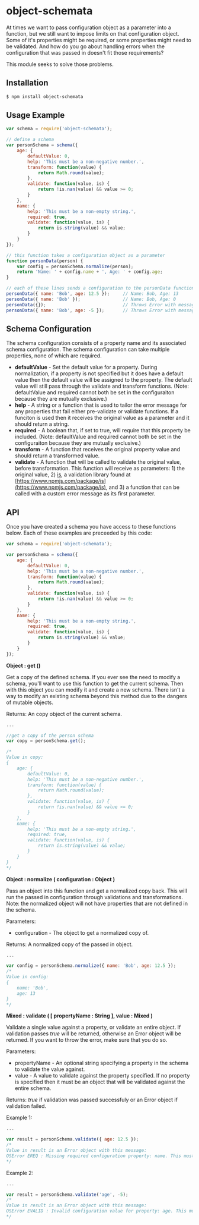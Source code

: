 # object-schemata

At times we want to pass configuration object as a parameter into a function, but we still want to impose limits on that configuration object. Some of it's properties might be required, or some properties might need to be validated. And how do you go about handling errors when the configuration that was passed in doesn't fit those requirements?

This module seeks to solve those problems.

## Installation

```sh
$ npm install object-schemata
```

## Usage Example
```js
var schema = require('object-schemata');

// define a schema
var personSchema = schema({
    age: {
        defaultValue: 0,
        help: 'This must be a non-negative number.',
        transform: function(value) {
            return Math.round(value);
        },
        validate: function(value, is) {
            return !is.nan(value) && value >= 0;
        }
    },
    name: {
        help: 'This must be a non-empty string.',
        required: true,
        validate: function(value, is) {
            return is.string(value) && value;
        }
    }
});

// this function takes a configuration object as a parameter
function personData(person) {
    var config = personSchema.normalize(person);
    return 'Name: ' + config.name + ', Age: ' + config.age;
}

// each of these lines sends a configuration to the personData function
personData({ name: 'Bob', age: 12.5 });     // Name: Bob, Age: 13
personData({ name: 'Bob' });                // Name: Bob, Age: 0
personData({});                             // Throws Error with message: OSError EREQ : Missing required configuration property: name. This must be a non-empty string.
personData({ name: 'Bob', age: -5 });       // Throws Error with message: OSError EVALID : Invalid configuration value for property: age. This must be a non-negative number. Received: -5
```

## Schema Configuration

The schema configuration consists of a property name and its associated schema configuration. The schema configuration can take multiple properties, none of which are required.

  - **defaultValue** - Set the default value for a property. During normalization, if a property is not specified but it does have a default value then the default value will be assigned to the property. The default value will still pass through the validate and transform functions. (Note: defaultValue and required cannot both be set in the configuraiton because they are mutually exclusive.)
  - **help** - A string or a function that is used to tailor the error message for any properties that fail either pre-validate or validate functions. If a funciton is used then it receives the original value as a parameter and it should return a string.
  - **required** - A boolean that, if set to true, will require that this property be included. (Note: defaultValue and required cannot both be set in the configuraiton because they are mutually exclusive.)
  - **transform** - A function that receives the original property value and should return a transformed value.
  - **validate** - A function that will be called to validate the original value, before transformation. This function will receive as parameters: 1) the original value, 2) [is](https://www.npmjs.com/package/is), a validation library found at [https://www.npmjs.com/package/is](https://www.npmjs.com/package/is), and 3) a function that can be called with a custom error message as its first parameter.

## API

Once you have created a schema you have access to these functions below. Each of these examples are preceeded by this code:

```js
var schema = require('object-schemata');

var personSchema = schema({
    age: {
        defaultValue: 0,
        help: 'This must be a non-negative number.',
        transform: function(value) {
            return Math.round(value);
        },
        validate: function(value, is) {
            return !is.nan(value) && value >= 0;
        }
    },
    name: {
        help: 'This must be a non-empty string.',
        required: true,
        validate: function(value, is) {
            return is.string(value) && value;
        }
    }
});
```

**Object : get ()**

Get a copy of the defined schema. If you ever see the need to modify a schema, you'll want to use this function to get the current schema. Then with this object you can modify it and create a new schema. There isn't a way to modify an existing schema beyond this method due to the dangers of mutable objects.

Returns: An copy object of the current schema.

```js
...

//get a copy of the person schema
var copy = personSchema.get();

/*
Value in copy:
{
    age: {
        defaultValue: 0,
        help: 'This must be a non-negative number.',
        transform: function(value) {
            return Math.round(value);
        },
        validate: function(value, is) {
            return !is.nan(value) && value >= 0;
        }
    },
    name: {
        help: 'This must be a non-empty string.',
        required: true,
        validate: function(value, is) {
            return is.string(value) && value;
        }
    }
}
*/
```

**Object : normalize ( configuration : Object )**

Pass an object into this function and get a normalized copy back. This will run the passed in configuration through validations and transformations. Note: the normalized object will not have properties that are not defined in the schema.

Parameters:

  - configuration - The object to get a normalized copy of.

Returns: A normalized copy of the passed in object.

```js
...

var config = personSchema.normalize({ name: 'Bob', age: 12.5 });
/*
Value in config:
{
    name: 'Bob',
    age: 13
}
*/
```

**Mixed : validate ( [ propertyName : String ], value : Mixed )**

Validate a single value against a property, or validate an entire object. If validation passes *true* will be returned, otherwise an Error object will be returned. If you want to throw the error, make sure that you do so.

Parameters:

  - propertyName - An optional string specifying a property in the schema to validate the value against.
  - value - A value to validate against the property specified. If no property is specified then it must be an object that will be validated against the entire schema.

Returns: *true* if validation was passed successfuly or an Error object if validation failed.

Example 1:

```js
...

var result = personSchema.validate({ age: 12.5 });
/*
Value in result is an Error object with this message:
OSError EREQ : Missing required configuration property: name. This must be a non-empty string.
*/
```

Example 2:

```js
...

var result = personSchema.validate('age', -5);
/*
Value in result is an Error object with this message:
OSError EVALID : Invalid configuration value for property: age. This must be a non-negative number. Received: -5
*/
```
